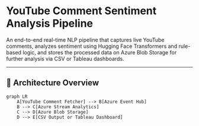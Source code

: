 # YouTube Comment Sentiment Analysis Pipeline

An end-to-end real-time NLP pipeline that captures live YouTube comments, analyzes sentiment using Hugging Face Transformers and rule-based logic, and stores the processed data on Azure Blob Storage for further analysis via CSV or Tableau dashboards.

---

## 🚀 Architecture Overview

```mermaid
graph LR
    A[YouTube Comment Fetcher] --> B[Azure Event Hub]
    B --> C[Azure Stream Analytics]
    C --> D[Azure Blob Storage]
    D --> E[CSV Output or Tableau Dashboard]
